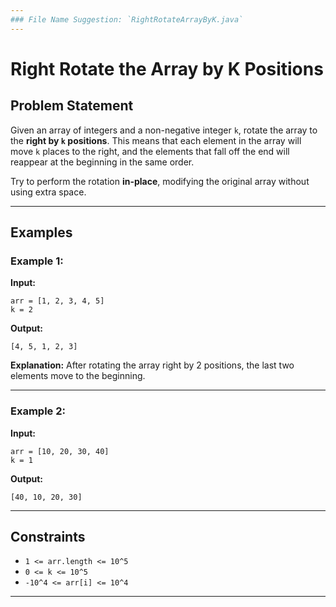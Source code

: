 ```yaml
---
### File Name Suggestion: `RightRotateArrayByK.java`
---
```


# Right Rotate the Array by K Positions

## Problem Statement

Given an array of integers and a non-negative integer `k`, rotate the array to the **right by `k` positions**. This means that each element in the array will move `k` places to the right, and the elements that fall off the end will reappear at the beginning in the same order.

Try to perform the rotation **in-place**, modifying the original array without using extra space.

---

## Examples

### Example 1:

**Input:**

```
arr = [1, 2, 3, 4, 5]
k = 2
```

**Output:**

```
[4, 5, 1, 2, 3]
```

**Explanation:**
After rotating the array right by 2 positions, the last two elements move to the beginning.

---

### Example 2:

**Input:**

```
arr = [10, 20, 30, 40]
k = 1
```

**Output:**

```
[40, 10, 20, 30]
```

---

## Constraints

- `1 <= arr.length <= 10^5`
- `0 <= k <= 10^5`
- `-10^4 <= arr[i] <= 10^4`

---

